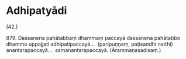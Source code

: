 

# Adhipatyādi






(42.)

879\. Dassanena pahātabbaṃ dhammaṃ paccayā dassanena pahātabbo dhammo uppajjati adhipatipaccayā…  (paripuṇṇaṃ, paṭisandhi natthi) anantarapaccayā…  samanantarapaccayā. (Ārammaṇasadisaṃ.)




